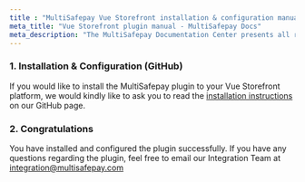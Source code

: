 ```yaml
---
title : "MultiSafepay Vue Storefront installation & configuration manual"
meta_title: "Vue Storefront plugin manual - MultiSafepay Docs"
meta_description: "The MultiSafepay Documentation Center presents all relevant information about our Plugins and API. You can also find support pages for payment methods, tools and general questions as well as the contact details of our Support and Integration Teams."
---
```



### 1. Installation & Configuration (GitHub)

If you would like to install the MultiSafepay plugin to your Vue Storefront platform, we would kindly like to ask you to read the [installation instructions](https://github.com/MultiSafepay/vsf-payment-multisafepay) on our GitHub page.

### 2. Congratulations

You have installed and configured the plugin successfully. If you have any questions regarding the plugin, feel free to email our Integration Team at <integration@multisafepay.com> 

